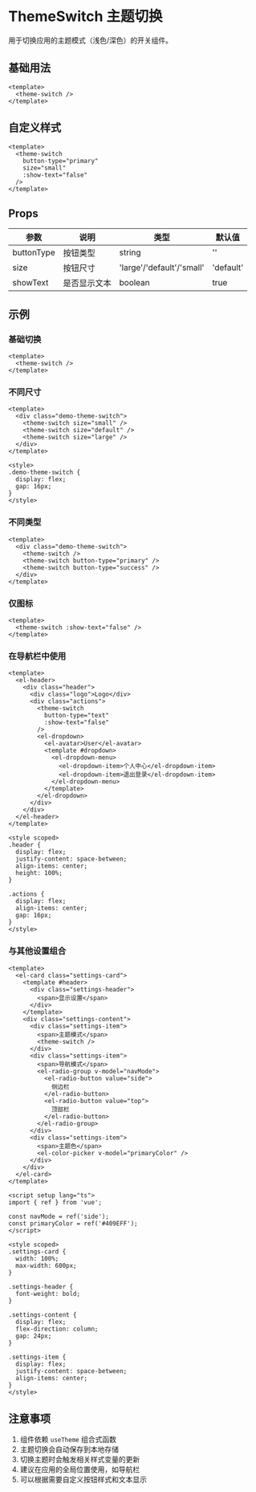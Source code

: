 # ThemeSwitch 主题切换

用于切换应用的主题模式（浅色/深色）的开关组件。

## 基础用法

```vue
<template>
  <theme-switch />
</template>
```

## 自定义样式

```vue
<template>
  <theme-switch
    button-type="primary"
    size="small"
    :show-text="false"
  />
</template>
```

## Props

| 参数 | 说明 | 类型 | 默认值 |
|------|------|------|--------|
| buttonType | 按钮类型 | string | '' |
| size | 按钮尺寸 | 'large'/'default'/'small' | 'default' |
| showText | 是否显示文本 | boolean | true |

## 示例

### 基础切换

```vue
<template>
  <theme-switch />
</template>
```

### 不同尺寸

```vue
<template>
  <div class="demo-theme-switch">
    <theme-switch size="small" />
    <theme-switch size="default" />
    <theme-switch size="large" />
  </div>
</template>

<style>
.demo-theme-switch {
  display: flex;
  gap: 16px;
}
</style>
```

### 不同类型

```vue
<template>
  <div class="demo-theme-switch">
    <theme-switch />
    <theme-switch button-type="primary" />
    <theme-switch button-type="success" />
  </div>
</template>
```

### 仅图标

```vue
<template>
  <theme-switch :show-text="false" />
</template>
```

### 在导航栏中使用

```vue
<template>
  <el-header>
    <div class="header">
      <div class="logo">Logo</div>
      <div class="actions">
        <theme-switch
          button-type="text"
          :show-text="false"
        />
        <el-dropdown>
          <el-avatar>User</el-avatar>
          <template #dropdown>
            <el-dropdown-menu>
              <el-dropdown-item>个人中心</el-dropdown-item>
              <el-dropdown-item>退出登录</el-dropdown-item>
            </el-dropdown-menu>
          </template>
        </el-dropdown>
      </div>
    </div>
  </el-header>
</template>

<style scoped>
.header {
  display: flex;
  justify-content: space-between;
  align-items: center;
  height: 100%;
}

.actions {
  display: flex;
  align-items: center;
  gap: 16px;
}
</style>
```

### 与其他设置组合

```vue
<template>
  <el-card class="settings-card">
    <template #header>
      <div class="settings-header">
        <span>显示设置</span>
      </div>
    </template>
    <div class="settings-content">
      <div class="settings-item">
        <span>主题模式</span>
        <theme-switch />
      </div>
      <div class="settings-item">
        <span>导航模式</span>
        <el-radio-group v-model="navMode">
          <el-radio-button value="side">
            侧边栏
          </el-radio-button>
          <el-radio-button value="top">
            顶部栏
          </el-radio-button>
        </el-radio-group>
      </div>
      <div class="settings-item">
        <span>主题色</span>
        <el-color-picker v-model="primaryColor" />
      </div>
    </div>
  </el-card>
</template>

<script setup lang="ts">
import { ref } from 'vue';

const navMode = ref('side');
const primaryColor = ref('#409EFF');
</script>

<style scoped>
.settings-card {
  width: 100%;
  max-width: 600px;
}

.settings-header {
  font-weight: bold;
}

.settings-content {
  display: flex;
  flex-direction: column;
  gap: 24px;
}

.settings-item {
  display: flex;
  justify-content: space-between;
  align-items: center;
}
</style>
```

## 注意事项

1. 组件依赖 `useTheme` 组合式函数
2. 主题切换会自动保存到本地存储
3. 切换主题时会触发相关样式变量的更新
4. 建议在应用的全局位置使用，如导航栏
5. 可以根据需要自定义按钮样式和文本显示 